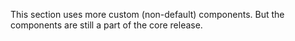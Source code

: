 This section uses more custom (non-default) components.
But the components are still a part of the core release.